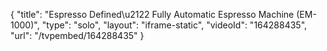 {
    "title": "Espresso Defined\u2122 Fully Automatic Espresso Machine (EM-1000)",
    "type": "solo",
    "layout": "iframe-static",
    "videoId": "164288435",
    "url": "\/tvpembed\/164288435"
}